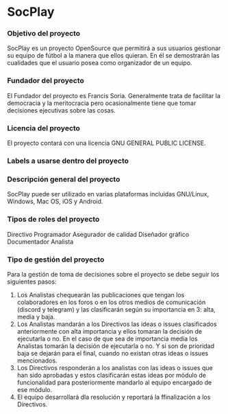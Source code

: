 # SocPlay
### Objetivo del proyecto

SocPlay es un proyecto OpenSource que permitirá a sus usuarios gestionar su equipo de fútbol a la manera que ellos quieran. En él se demostrarán las cualidades que el usuario posea como organizador de un equipo.


### Fundador del proyecto
El Fundador del proyecto es Francis Soria.
Generalmente trata de facilitar la democracia y la meritocracia pero ocasionalmente tiene que tomar decisiones ejecutivas sobre las cosas.

### Licencia del proyecto
El proyecto contará con una licencia GNU GENERAL PUBLIC LICENSE. 

### Labels a usarse dentro del proyecto

### Descripción general del proyecto

SocPlay puede ser utilizado en varias plataformas incluidas GNU/Linux, Windows, Mac OS, iOS y Android.

### Tipos de roles del proyecto

Directivo
Programador
Asegurador de calidad
Diseñador gráfico
Documentador
Analista


### Tipo de gestión del proyecto

Para la gestión de toma de decisiones sobre el proyecto se debe seguir los siguientes pasos:
1. Los Analistas chequearán las publicaciones que tengan los colaboradores en los foros o en los otros medios de comunicación (discord y telegram) y las clasificarán según su importancia en 3: alta, media y baja.
2. Los Analistas mandarán a los Directivos las ideas o issues clasificados anteriormente con alta importancia y ellos tomaran la decisión de ejecutarla o no. En el caso de que sea de importancia media los Analistas tomarán la decisión de ejecutarla o no. Y si son de prioridad baja se dejarán para el final, cuando no existan otras ideas o issues mencionados.
3. Los Directivos responderán a los analistas con las ideas o issues que han sido aprobadas y estos clasificarán estas ideas por módulo de funcionalidad para posteriormente mandarlo al equipo encargado de ese módulo.
4. El equipo desarrollará dla resolución y reportará la ffinalización a los Directivos.
